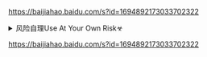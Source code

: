 <https://baijiahao.baidu.com/s?id=1694892173033702322>

<details><summary>风险自理Use At Your Own Risk☣</summary>


<https://baijiahao.baidu.com/s?id=1694892173033702322>

</details>

<https://baijiahao.baidu.com/s?id=1694892173033702322>
